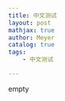 ```yaml
---
title: 中文测试
layout: post
mathjax: true
author: Meyer
catalog: true
tags: 
    - 中文测试

---
```



empty 
